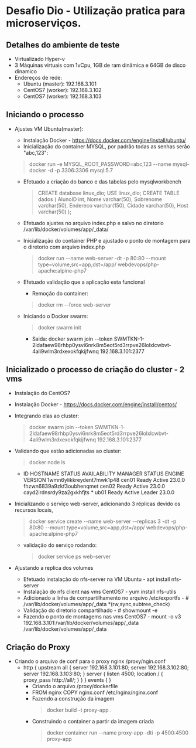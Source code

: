 # Desafio Dio - Utilização pratica para microserviços.

## Detalhes do ambiente de teste
  * Virtualizado Hyper-v
  * 3 Máquinas virtuais com 1vCpu, 1GB de ram dinâmica e 64GB de disco dinamico
  * Endereços de rede:
    * Ubuntu (master): 192.168.3.101
    * CentOS7 (worker): 192.168.3.102
    * CentOS7 (worker): 192.168.3.103

## Iniciando o processo
* Ajustes VM Ubuntu(master):
  * Instalação Docker - https://docs.docker.com/engine/install/ubuntu/
  * Inicialização do container MYSQL, por padrão todas as senhas serão "abc,123":
  > docker run -e MYSQL_ROOT_PASSWORD=abc,123 --name mysql-docker -d -p 3306:3306 mysql:5.7

  * Efetuado a criação do banco e das tabelas pelo mysqlworkbench
    > CREATE database linux_dio; USE linux_dio;
    > CREATE TABLE dados ( AlunoID int, Nome varchar(50), Sobrenome varchar(50), Endereco varchar(150), Cidade varchar(50), Host varchar(50) );

  * Efetuado ajustes no arquivo index.php e salvo no diretorio /var/lib/docker/volumes/app/_data/
  * Inicialização do container PHP e ajustado o ponto de montagem para o diretorio com arquivo index.php
    > docker run --name web-server -dt -p 80:80 --mount type=volume,src=app,dst=/app/ webdevops/php-apache:alpine-php7 

  * Efetuado validação que a aplicação esta funcional
    * Remoção do container:
    > docker rm --force web-server

  * Iniciando o Docker swarm:
    > docker swarm init
    * Saida: docker swarm join --token SWMTKN-1-2ldafaew98rhbp0ysvi6nrk8m5eot5rd3rrpve26lolxlcwbvt-4ali9wlm3rdxexokfqkijfwnq 192.168.3.101:2377

## Inicializado o processo de criação do cluster - 2 vms
  * Instalação do CentOS7
  * Instalação Docker - https://docs.docker.com/engine/install/centos/
  * Integrando elas ao cluster:
    > docker swarm join --token SWMTKN-1-2ldafaew98rhbp0ysvi6nrk8m5eot5rd3rrpve26lolxlcwbvt-4ali9wlm3rdxexokfqkijfwnq 192.168.3.101:2377
  * Validando que estão adicionadas ao cluster:
    > docker node ls
    * ID                            HOSTNAME   STATUS    AVAILABILITY   MANAGER STATUS   ENGINE VERSION
      1wmn6ylikkreydent7mwk1p48     cen01      Ready     Active                          23.0.0
      fhzwn6839a9zkf3oubhenqmet     cen02      Ready     Active                          23.0.0
      cayd2irdnsrdy9za2gxkhfjts *   ub01       Ready     Active         Leader           23.0.0

* Inicializando o serviço web-server, adicionando 3 réplicas devido os recursos locais,
  > docker service create --name web-server --replicas 3 -dt -p 80:80 --mount type=volume,src=app,dst=/app/ webdevops/php-apache:alpine-php7
  * validação do serviço rodando:
    >  docker service ps web-server

* Ajustando a replica dos volumes
  * Efetuado instalação do nfs-server na VM Ubuntu - apt install nfs-server
  * Instalação do nfs client nas vms CentOS7 - yum install nfs-utils
  * Adicionado a linha de compartilhamento no arquivo /etc/exportfs - # /var/lib/docker/volumes/app/_data *(rw,sync,subtree_check)
  * Validação do diretorio compartilhado - # showmount -e
  * Fazendo o ponto de montagems nas vms CentOS7 - mount -o v3 192.168.3.101:/var/lib/docker/volumes/app/_data /var/lib/docker/volumes/app/_data

## Criação do Proxy
* Criando o arquivo de conf para o proxy nginx /proxy/ngin.conf
  * http {
        upstream all {
        server 192.168.3.101:80;
        server 192.168.3.102:80;
        server 192.168.3.103:80;
        }
        server {
         listen 4500;
         location / {
              proxy_pass http://all/;
            }
        }
    }
    events { }
    * Criando o arquivo /proxy/dockerfile
    * FROM nginx
      COPY nginx.conf /etc/nginx/nginx.conf
    * Fazendo a construção da imagem
      > docker build -t proxy-app .
    * Construindo o container a partir da imagem criada
      > docker container run --name proxy-app -dti -p 4500:4500 proxy-app
